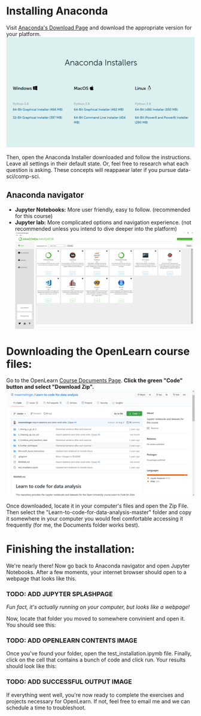 # Installing Anaconda

Visit [Anaconda's Download Page](https://www.anaconda.com/products/individual#windows) and download the appropriate version for your platform.
![](assets/anacondaInstallers.png)

Then, open the Anaconda Installer downloaded and follow the instructions. Leave all settings in their default state. Or, feel free to research what each question is asking. These concepts will reappaear later if you pursue data-sci/comp-sci.

## Anaconda navigator
* **Jupyter Notebooks:** More user friendly, easy to follow. (recommended for this course)
* **Jupyter lab:** More complicated options and navigation experience. (not recommended unless you intend to dive deeper into the platform)
![](assets/navigator.png)


# Downloading the OpenLearn course files:

Go to the OpenLearn [Course Documents Page](https://github.com/mwermelinger/Learn-to-code-for-data-analysis). **Click the green "Code" button and select "Download Zip".**
![](assets/gitHub-repo.png)

Once downloaded, locate it in your computer's files and open the Zip File. Then select the "Learn-to-code-for-data-analysis-master" folder and copy it somewhere in your computer you would feel comfortable accessing it frequently (for me, the Documents folder works best).

# Finishing the installation:

We're nearly there! Now go back to Anaconda navigator and open Jupyter Notebooks. After a few moments, your internet browser should open to a webpage that looks like this.
### TODO: ADD JUPYTER SPLASHPAGE
*Fun fact, it's actually running on your computer, but looks like a webpage!*

Now, locate that folder you moved to somewhere convinient and open it. You should see this:
### TODO: ADD OPENLEARN CONTENTS IMAGE

Once you've found your folder, open the test_installation.ipymb file. Finally, click on the cell that contains a bunch of code and click run. Your results should look like this:
### TODO: ADD SUCCESSFUL OUTPUT IMAGE

If everything went well, you're now ready to complete the exercises and projects necessary for OpenLearn. If not, feel free to email me and we can schedule a time to troubleshoot.